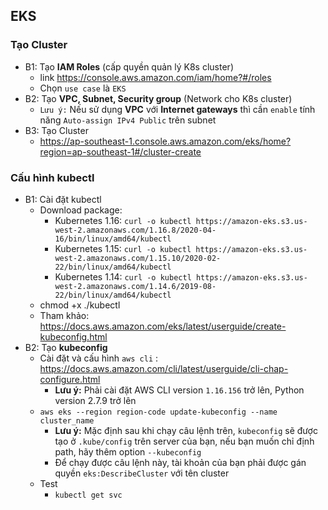 ## EKS
### Tạo Cluster
- B1: Tạo **IAM Roles** (cấp quyền quản lý K8s cluster)
    - link https://console.aws.amazon.com/iam/home?#/roles
    - Chọn `use case` là `EKS`
- B2: Tạo **VPC, Subnet, Security group** (Network cho K8s cluster)
    - `Lưu ý:` Nếu sử dụng **VPC** với **Internet gateways** thì cần `enable` tính năng `Auto-assign IPv4 Public` trên subnet
- B3: Tạo Cluster
    - https://ap-southeast-1.console.aws.amazon.com/eks/home?region=ap-southeast-1#/cluster-create
### Cấu hình kubectl
- B1: Cài đặt kubectl
    - Download package:
        - Kubernetes 1.16: `curl -o kubectl https://amazon-eks.s3.us-west-2.amazonaws.com/1.16.8/2020-04-16/bin/linux/amd64/kubectl`
        - Kubernetes 1.15: `curl -o kubectl https://amazon-eks.s3.us-west-2.amazonaws.com/1.15.10/2020-02-22/bin/linux/amd64/kubectl`
        - Kubernetes 1.14: `curl -o kubectl https://amazon-eks.s3.us-west-2.amazonaws.com/1.14.6/2019-08-22/bin/linux/amd64/kubectl`
    - chmod +x ./kubectl
    - Tham khảo: https://docs.aws.amazon.com/eks/latest/userguide/create-kubeconfig.html
- B2: Tạo **kubeconfig**
    - Cài đặt và cấu hình `aws cli` : https://docs.aws.amazon.com/cli/latest/userguide/cli-chap-configure.html
        - **Lưu ý:** Phải cài đặt AWS CLI version `1.16.156` trở lên, Python version 2.7.9 trở lên
    - `aws eks --region region-code update-kubeconfig --name cluster_name`
        - **Lưu ý:** Mặc định sau khi chạy câu lệnh trên, `kubeconfig` sẽ được tạo ở `.kube/config` trên server của bạn, nếu bạn muốn chỉ định path, hãy thêm option `--kubeconfig`
        - Để chạy được câu lệnh này, tài khoản của bạn phải được gán quyền `eks:DescribeCluster` với tên cluster
    - Test
        - `kubectl get svc`

